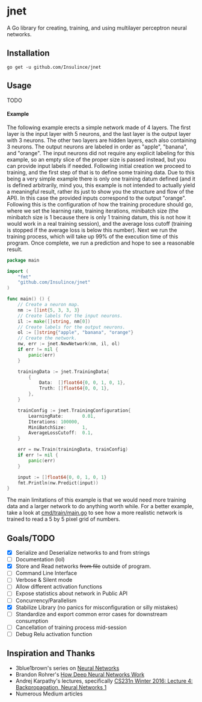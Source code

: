 # jnet

A Go library for creating, training, and using multilayer perceptron neural networks.

## Installation

`go get -u github.com/Insulince/jnet`

## Usage

TODO

#### Example 

The following example erects a simple network made of 4 layers. The first layer is the input layer with 5 neurons, and the last layer is the output layer with 3 neurons. The other two layers are hidden layers, each also containing 3 neurons. The output neurons are labeled in order as "apple", "banana", and "orange". The input neurons did not require any explicit labeling for this example, so an empty slice of the proper size is passed instead, but you can provide input labels if needed. Following initial creation we proceed to training, and the first step of that is to define some training data. Due to this being a very simple example there is only one training datum defined (and it is defined arbitrarily, mind you, this example is not intended to actually yield a meaningful result, rather its just to show you the structure and flow of the API). In this case the provided inputs correspond to the output "orange". Following this is the configuration of how the training procedure should go, where we set the learning rate, training iterations, minibatch size (the minibatch size is 1 because there is only 1 training datum, this is not how it would work in a real training session), and the average loss cutoff (training is stopped if the average loss is below this number). Next we run the training process, which will take up 99% of the execution time of this program. Once complete, we run a prediction and hope to see a reasonable result.

```go
package main

import (
	"fmt"
	"github.com/Insulince/jnet"
)

func main() () {
	// Create a neuron map.
	nm := []int{5, 3, 3, 3}
	// Create labels for the input neurons.
	il := make([]string, nm[0])
	// Create labels for the output neurons.
	ol := []string{"apple", "banana", "orange"}
	// Create the network.
	nw, err := jnet.NewNetwork(nm, il, ol)
	if err != nil {
		panic(err)
	}

	trainingData := jnet.TrainingData{
		{
			Data:  []float64{0, 0, 1, 0, 1},
			Truth: []float64{0, 0, 1},
		},
	}

	trainConfig := jnet.TrainingConfiguration{
		LearningRate:       0.01,
		Iterations: 100000,
		MiniBatchSize:      1,
		AverageLossCutoff:  0.1,
	}

	err = nw.Train(trainingData, trainConfig)
	if err != nil {
		panic(err)
	}

	input := []float64{0, 0, 1, 0, 1}
	fmt.Println(nw.Predict(input))
}
```

The main limitations of this example is that we would need more training data and a larger network to do anything worth while. For a better example, take a look at [cmd/train/main.go](https://github.com/Insulince/jnet/blob/master/cmd/train/main.go) to see how a more realistic network is trained to read a 5 by 5 pixel grid of numbers.

## Goals/TODO

 - [x] Serialize and Deserialize networks to and from strings
 - [ ] Documentation (lol)
 - [x] Store and Read networks ~~from file~~ outside of program.
 - [ ] Command Line Interface
 - [ ] Verbose & Silent mode
 - [ ] Allow different activation functions
 - [ ] Expose statistics about network in Public API
 - [ ] Concurrency/Parallelism
 - [x] Stabilize Library (no panics for misconfiguration or silly mistakes)
 - [ ] Standardize and export common error cases for downstream consumption
 - [ ] Cancellation of training process mid-session
 - [ ] Debug Relu activation function

## Inspiration and Thanks

- 3blue1brown's series on [Neural Networks](https://www.youtube.com/watch?v=aircAruvnKk)
- Brandon Rohrer's [How Deep Neural Networks Work](https://www.youtube.com/watch?v=ILsA4nyG7I0)
- Andrej Karpathy's lectures, specifically [CS231n Winter 2016: Lecture 4: Backpropagation, Neural Networks 1](https://www.youtube.com/watch?v=i94OvYb6noo)
- Numerous Medium articles
